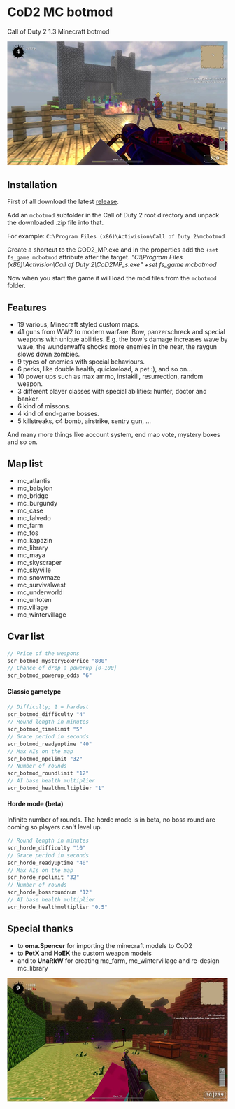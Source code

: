 # CoD2 MC botmod
Call of Duty 2 1.3 Minecraft botmod

![Gameplay](web/images/gameplay_01.jpg)

## Installation
First of all download the latest [release](https://github.com/kodaniel/CoD2-MC-botmod/releases).

Add an `mcbotmod` subfolder in the Call of Duty 2 root directory and unpack the downloaded .zip file into that.

For example: `C:\Program Files (x86)\Activision\Call of Duty 2\mcbotmod`

Create a shortcut to the COD2_MP.exe and in the properties add the `+set fs_game mcbotmod` attribute after the target.
*\"C:\Program Files (x86)\Activision\Call of Duty 2\CoD2MP_s.exe\" +set fs_game mcbotmod*

Now when you start the game it will load the mod files from the `mcbotmod` folder.

## Features

- 19 various, Minecraft styled custom maps.
- 41 guns from WW2 to modern warfare. Bow, panzerschreck and special weapons with unique abilities. E.g. the bow's damage increases wave by wave, the wunderwaffe shocks more enemies in the near, the raygun slows down zombies.
- 9 types of enemies with special behaviours.
- 6 perks, like double health, quickreload, a pet :), and so on...
- 10 power ups such as max ammo, instakill, resurrection, random weapon.
- 3 different player classes with special abilities: hunter, doctor and banker.
- 6 kind of missons.
- 4 kind of end-game bosses.
- 5 killstreaks, c4 bomb, airstrike, sentry gun, ...

And many more things like account system, end map vote, mystery boxes and so on.

## Map list

- mc_atlantis
- mc_babylon
- mc_bridge
- mc_burgundy
- mc_case
- mc_falvedo
- mc_farm
- mc_fos
- mc_kapazin
- mc_library
- mc_maya
- mc_skyscraper
- mc_skyville
- mc_snowmaze
- mc_survivalwest
- mc_underworld
- mc_untoten
- mc_village
- mc_wintervillage

## Cvar list

```c
// Price of the weapons
scr_botmod_mysteryBoxPrice "800"
// Chance of drop a powerup [0-100]
scr_botmod_powerup_odds "6"
```

#### Classic gametype
```c
// Difficulty; 1 = hardest
scr_botmod_difficulty "4"
// Round length in minutes
scr_botmod_timelimit "5"
// Grace period in seconds
scr_botmod_readyuptime "40"
// Max AIs on the map
scr_botmod_npclimit "32"
// Number of rounds
scr_botmod_roundlimit "12"
// AI base health multiplier
scr_botmod_healthmultiplier "1"
```

#### Horde mode (beta)
Infinite number of rounds. The horde mode is in beta, no boss round are coming so players can't level up.

```c
// Round length in minutes
scr_horde_difficulty "10"
// Grace period in seconds
scr_horde_readyuptime "40"
// Max AIs on the map
scr_horde_npclimit "32"
// Number of rounds
scr_horde_bossroundnum "12"
// AI base health multiplier
scr_horde_healthmultiplier "0.5"
```

## Special thanks
- to **oma.Spencer** for importing the minecraft models to CoD2
- to **PetX** and **HoEK** the custom weapon models
- and to **UnaRkW** for creating mc_farm, mc_wintervillage and re-design mc_library

![Gameplay](web/images/gameplay_02.jpg)